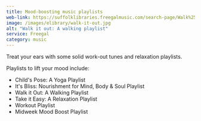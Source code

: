 ```yaml
---
title: Mood-boosting music playlists
web-link: https://suffolklibraries.freegalmusic.com/search-page/Walk%2520it%2520Out%253A%2520A%2520Walking%2520Playlist/playlists/286694
image: /images/elibrary/walk-it-out.jpg
alt: "Walk it out: A walking playlist"
service: Freegal
category: music
---
```


Treat your ears with some solid work-out tunes and relaxation playlists.

Playlists to lift your mood include:

* Child's Pose: A Yoga Playlist
* It's Bliss: Nourishment for Mind, Body & Soul Playlist
* Walk it Out: A Walking Playlist
* Take it Easy: A Relaxation Playlist
* Workout Playlist
* Midweek Mood Boost Playlist
